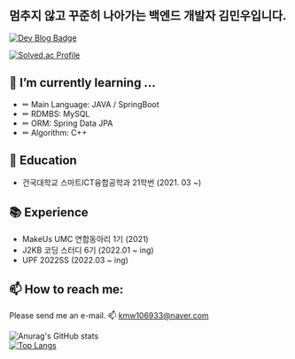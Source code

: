 
## 멈추지 않고 꾸준히 나아가는 백엔드 개발자 김민우입니다. 
[![Dev Blog Badge](http://img.shields.io/badge/-Dev_Blog-black?style=flat&logo=Vimeo&logoColor=white)](https://kminu.tistory.com/)


[![Solved.ac Profile](http://mazassumnida.wtf/api/v2/generate_badge?boj=kmw10693)](https://solved.ac/kmw10693/)<br/>
## 🌱 I’m currently learning ...

- ✏ Main Language: JAVA / SpringBoot
- ✏ RDMBS: MySQL
- ✏ ORM: Spring Data JPA
- ✏ Algorithm: C++ 

## 🏫 Education
  - 건국대학교 스마트ICT융합공학과 21학번 (2021. 03 ~)
  
## 📚 Experience
  - MakeUs UMC 연합동아리 1기 (2021)
  - J2KB 코딩 스터디 6기 (2022.01 ~ ing)
  - UPF 2022SS (2022.03 ~ ing)

## 📫  How to reach me:
  Please send me an e-mail.
  📫 kmw106933@naver.com

![Anurag's GitHub stats](https://github-readme-stats.vercel.app/api?username=kmw10693&show_icons=true&theme=default)<br/>
[![Top Langs](https://github-readme-stats.vercel.app/api/top-langs/?username=kmw10693&layout=compact)](https://github.com/anuraghazra/github-readme-stats)



<!--
**kmw10693/kmw10693** is a ✨ _special_ ✨ repository because its `README.md` (this file) appears on your GitHub profile.

Here are some ideas to get you started:

- 🔭 I’m currently working on ...
- 🌱 I’m currently learning ...
- 👯 I’m looking to collaborate on ...
- 🤔 I’m looking for help with ...
- 💬 Ask me about ...
- 📫 How to reach me: ...
- 😄 Pronouns: ...
- ⚡ Fun fact: ...
-->

